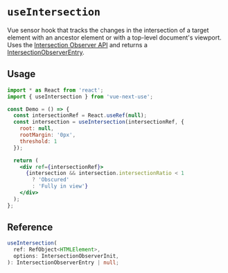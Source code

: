 # `useIntersection`

Vue sensor hook that tracks the changes in the intersection of a target element with an ancestor element or with a top-level document's viewport. Uses the [Intersection Observer API](https://developer.mozilla.org/en-US/docs/Web/API/Intersection_Observer_API) and returns a [IntersectionObserverEntry](https://developer.mozilla.org/en-US/docs/Web/API/IntersectionObserverEntry).

## Usage

```jsx
import * as React from 'react';
import { useIntersection } from 'vue-next-use';

const Demo = () => {
  const intersectionRef = React.useRef(null);
  const intersection = useIntersection(intersectionRef, {
    root: null,
    rootMargin: '0px',
    threshold: 1
  });

  return (
    <div ref={intersectionRef}>
      {intersection && intersection.intersectionRatio < 1
        ? 'Obscured'
        : 'Fully in view'}
    </div>
  );
};
```

## Reference

```ts
useIntersection(
  ref: RefObject<HTMLElement>,
  options: IntersectionObserverInit,
): IntersectionObserverEntry | null;
```